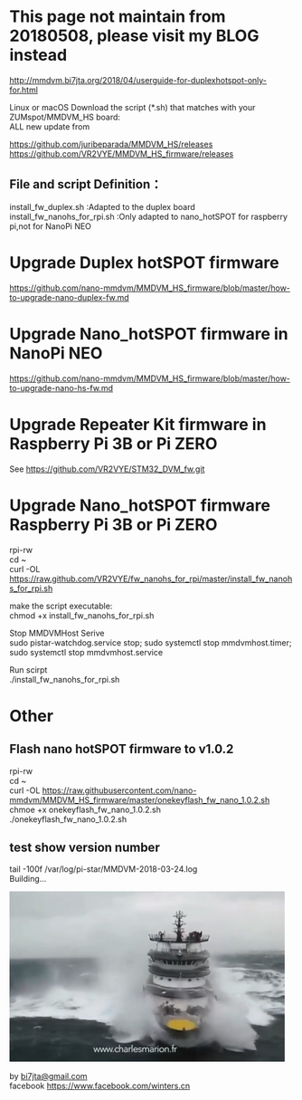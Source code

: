 # This page not maintain from 20180508, please visit my BLOG instead  
http://mmdvm.bi7jta.org/2018/04/userguide-for-duplexhotspot-only-for.html  

Linux or macOS Download the script (*.sh) that matches with your ZUMspot/MMDVM_HS board:  
ALL new update from 

https://github.com/juribeparada/MMDVM_HS/releases   
https://github.com/VR2VYE/MMDVM_HS_firmware/releases   
 
## File and script Definition：  
install_fw_duplex.sh :Adapted to the duplex board 
install_fw_nanohs_for_rpi.sh :Only adapted to nano_hotSPOT for raspberry pi,not for NanoPi NEO   
    
# Upgrade Duplex hotSPOT firmware 
https://github.com/nano-mmdvm/MMDVM_HS_firmware/blob/master/how-to-upgrade-nano-duplex-fw.md
  
 
# Upgrade Nano_hotSPOT firmware in NanoPi NEO
https://github.com/nano-mmdvm/MMDVM_HS_firmware/blob/master/how-to-upgrade-nano-hs-fw.md    
    
   
# Upgrade Repeater Kit firmware in Raspberry Pi 3B or Pi ZERO   
See https://github.com/VR2VYE/STM32_DVM_fw.git    
  
# Upgrade Nano_hotSPOT firmware Raspberry Pi 3B or Pi ZERO  
rpi-rw    
cd ~    
curl -OL https://raw.github.com/VR2VYE/fw_nanohs_for_rpi/master/install_fw_nanohs_for_rpi.sh    
  
make the script executable:    
chmod +x install_fw_nanohs_for_rpi.sh    
  
Stop MMDVMHost Serive   
sudo pistar-watchdog.service stop; sudo systemctl stop mmdvmhost.timer; sudo systemctl stop mmdvmhost.service   
  
Run scirpt   
./install_fw_nanohs_for_rpi.sh    



# Other
## Flash nano hotSPOT firmware to v1.0.2
rpi-rw    
cd ~     
curl -OL https://raw.githubusercontent.com/nano-mmdvm/MMDVM_HS_firmware/master/onekeyflash_fw_nano_1.0.2.sh  
chmoe +x onekeyflash_fw_nano_1.0.2.sh  
./onekeyflash_fw_nano_1.0.2.sh  
   
## test show version number
tail -100f /var/log/pi-star/MMDVM-2018-03-24.log   
Building...   

![Image loading](/images/forward.png)   

by bi7jta@gmail.com  
facebook https://www.facebook.com/winters.cn  
   
